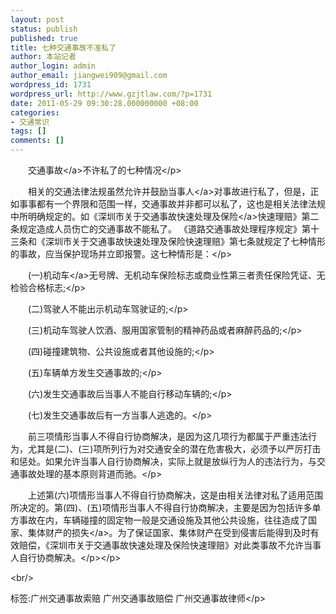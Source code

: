 ```yaml
---
layout: post
status: publish
published: true
title: 七种交通事故不准私了
author: 本站记者
author_login: admin
author_email: jiangwei909@gmail.com
wordpress_id: 1731
wordpress_url: http://www.gzjtlaw.com/?p=1731
date: 2011-05-29 09:30:28.000000000 +08:00
categories:
- 交通常识
tags: []
comments: []
---
```

<p><p>　　<a>交通事故<&#47;a>不许私了的七种情况<&#47;p><p>　　相关的交通法律法规虽然允许并鼓励<a>当事人<&#47;a>对事故进行私了，但是，正如事事都有一个界限和范围一样，交通事故并非都可以私了，这也是相关法律法规中所明确规定的。如《深圳市关于交通事故快速处理及<a>保险<&#47;a>快速理赔》第二条规定造成人员伤亡的交通事故不能私了。 《道路交通事故处理程序规定》第十三条和《深圳市关于交通事故快速处理及保险快速理赔》第七条就规定了七种情形的事故，应当保护现场并立即报警。这七种情形是：<&#47;p><p>　　(一)<a>机动车<&#47;a>无号牌、无机动车保险标志或商业性第三者责任保险凭证、无检验合格标志;<&#47;p><p>　　(二)驾驶人不能出示机动车驾驶证的;<&#47;p><p>　　(三)机动车驾驶人饮酒、服用国家管制的精神药品或者麻醉药品的;<&#47;p><p>　　(四)碰撞建筑物、公共设施或者其他设施的;<&#47;p><p>　　(五)车辆单方发生交通事故的;<&#47;p><p>　　(六)发生交通事故后当事人不能自行移动车辆的;<&#47;p><p>　　(七)发生交通事故后有一方当事人逃逸的。<&#47;p><p>　　前三项情形当事人不得自行协商解决，是因为这几项行为都属于严重违法行为，尤其是(二)、(三)项所列行为对交通安全的潜在危害极大，必须予以严厉打击和惩处。如果允许当事人自行协商解决，实际上就是放纵行为人的违法行为，与交通事故处理的基本原则背道而驰。<&#47;p><p>　　上述第(六)项情形当事人不得自行协商解决，这是由相关法律对私了适用范围所决定的。第(四)、(五)项情形当事人不得自行协商解决，主要是因为包括许多单方事故在内，车辆碰撞的固定物一般是交通设施及其他公共设施，往往造成了国家、集体财产的<a>损失<&#47;a>。为了保证国家、集体财产在受到侵害后能得到及时有效赔偿，《深圳市关于交通事故快速处理及保险快速理赔》对此类事故不允许当事人自行协商解决。<&#47;p><&#47;p><br&#47;><p>标签:广州交通事故索赔 广州交通事故赔偿 广州交通事故律师<&#47;p>

